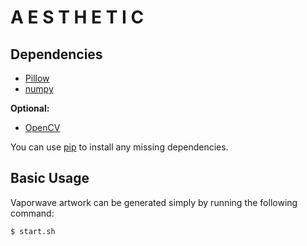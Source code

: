 # A E S T H E T I C


## Dependencies

  * [Pillow](https://pillow.readthedocs.io/en/stable/)
  * [numpy](http://www.numpy.org/)

  <b>Optional:</b>

  * [OpenCV](https://opencv.org/)

You can use [pip](https://pypi.python.org/pypi/pip) to install any missing dependencies.

## Basic Usage

Vaporwave artwork can be generated simply by running the following command:

```
$ start.sh
```
